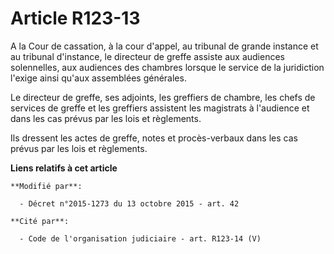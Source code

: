 # Article R123-13

A la Cour de cassation, à la cour d'appel, au tribunal de grande instance et au tribunal d'instance, le directeur de greffe
assiste aux audiences solennelles, aux audiences des chambres lorsque le service de la juridiction l'exige ainsi qu'aux
assemblées générales. 

Le directeur de greffe,   ses adjoints, les greffiers de chambre, les chefs de services de greffe et les greffiers assistent
les magistrats à l'audience et dans les cas prévus par les lois et règlements. 

Ils dressent les actes de greffe, notes et procès-verbaux dans les cas prévus par les lois et règlements.

**Liens relatifs à cet article**

	**Modifié par**:

	  - Décret n°2015-1273 du 13 octobre 2015 - art. 42

	**Cité par**:

	  - Code de l'organisation judiciaire - art. R123-14 (V)
